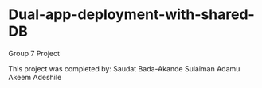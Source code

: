 # Dual-app-deployment-with-shared-DB
Group 7 Project


This project was completed by:
Saudat Bada-Akande
Sulaiman Adamu
Akeem Adeshile
